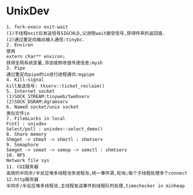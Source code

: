 ﻿# UnixDev
	1. fork-execv exit-wait
	(1)子线程exit后发送信号SIGCHLD,父进程wait接受信号,获得传来的返回值.
	(2)通过重定向输出输入通信:tinybc.
	2. Environ
	使用
	extern char** environ;
	获得全局系统变量,添加或修改值传递信息:mysh
	3. Pipe
	通过重定向pipe的io进行进程通讯:mypipe
	4. Kill-signal
	kill发送信号: tkserv::ticket_reclaim()
	5. Internet socket
	(1)SOCK_STREAM:tinyweb/twebserv
	(2)SOCK_DGRAM:dgramserv
	6. Named socket/unix socket
	类似文件io
	7. File&Locks in local
	Fcntl : unixdev
	Select/poll : unixdev::select_demo()
	8. Share memory
	Shmget -> shmat -> shmctl : shmtserv
	9. Semaphore
	Semget -> semat -> semop -> semctl : shmtserv
	10. NFS
	Network file sys
	11. CGI服务器
	高效的半同步/半反应堆多线程池多进程池,统一事件源,轮询;每个子线程处理多个connect
	12.http服务器
	半同步/半反应堆多线程池,主线程发送事件到线程队列处理,timechecker in minheap
	
	
	

